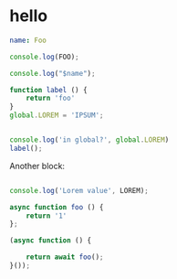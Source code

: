# hello
```yml
name: Foo
```

```js
console.log(FOO);

console.log("$name");

function label () {
    return 'foo'
}
global.LOREM = 'IPSUM';


console.log('in global?', global.LOREM)
label();
```

Another block:

```js

console.log('Lorem value', LOREM);

async function foo () {
    return '1'
};

(async function () {

    return await foo();
}());
```
